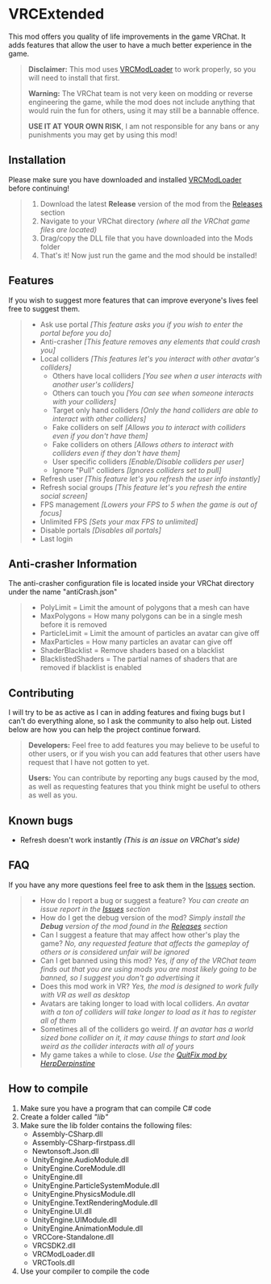 # VRCExtended
This mod offers you quality of life improvements in the game VRChat. It adds features that allow the user to have a much better experience in the game.

> **Disclaimer:**
> This mod uses [VRCModLoader](https://github.com/Slaynash/VRCModLoader) to work properly, so you will need to install that first.
>  
>  **Warning:**
>  The VRChat team is not very keen on modding or reverse engineering the game, while the mod does not include anything that would ruin the fun for others, using it may still be a bannable offence.
>   
>  **USE IT AT YOUR OWN RISK**, I am not responsible for any bans or any punishments you may get by using this mod!

## Installation ##
Please make sure you have downloaded and installed [VRCModLoader](https://github.com/Slaynash/VRCModLoader) before continuing!
> 1. Download the latest **Release** version of the mod from the [Releases](https://github.com/AtiLion/VRCExtended/releases) section
> 2. Navigate to your VRChat directory *(where all the VRChat game files are located)*
> 3. Drag/copy the DLL file that you have downloaded into the Mods folder
> 4. That's it! Now just run the game and the mod should be installed!

## Features ##
If you wish to suggest more features that can improve everyone's lives feel free to suggest them.
> - Ask use portal *[This feature asks you if you wish to enter the portal before you do]*
> - Anti-crasher *[This feature removes any elements that could crash you]*
> - Local colliders *[This features let's you interact with other avatar's colliders]*
>   - Others have local colliders *[You see when a user interacts with another user's colliders]*
>   - Others can touch you *[You can see when someone interacts with your colliders]*
>   - Target only hand colliders *[Only the hand colliders are able to interact with other colliders]*
>   - Fake colliders on self *[Allows you to interact with colliders even if you don't have them]*
>   - Fake colliders on others *[Allows others to interact with colliders even if they don't have them]*
>	- User specific colliders *[Enable/Disable colliders per user]*
>	- Ignore "Pull" colliders *[Ignores colliders set to pull]*
> - Refresh user *[This feature let's you refresh the user info instantly]*
> - Refresh social groups *[This feature let's you refresh the entire social screen]*
> - FPS management *[Lowers your FPS to 5 when the game is out of focus]*
> - Unlimited FPS *[Sets your max FPS to unlimited]*
> - Disable portals *[Disables all portals]*
> - Last login

## Anti-crasher Information ##
The anti-crasher configuration file is located inside your VRChat directory under the name "antiCrash.json"
> - PolyLimit = Limit the amount of polygons that a mesh can have
> - MaxPolygons = How many polygons can be in a single mesh before it is removed
> - ParticleLimit = Limit the amount of particles an avatar can give off
> - MaxParticles = How many particles an avatar can give off
> - ShaderBlacklist = Remove shaders based on a blacklist
> - BlacklistedShaders = The partial names of shaders that are removed if blacklist is enabled

## Contributing ##
I will try to be as active as I can in adding features and fixing bugs but I can't do everything alone, so I ask the community to also help out. Listed below are how you can help the project continue forward.
> **Developers:**
> Feel free to add features you may believe to be useful to other users, or if you wish you can add features that other users have request that I have not gotten to yet.
> 
> **Users:**
> You can contribute by reporting any bugs caused by the mod, as well as requesting features that you think might be useful to others as well as you.

## Known bugs ##
 - Refresh doesn't work instantly *(This is an issue on VRChat's side)*

## FAQ ##
If you have any more questions feel free to ask them in the [Issues](https://github.com/AtiLion/VRCExtended/issues) section.
> - How do I report a bug or suggest a feature? *You can create an issue report in the [Issues](https://github.com/AtiLion/VRCExtended/issues) section*
> - How do I get the debug version of the mod? *Simply install the **Debug** version of the mod found in the [Releases](https://github.com/AtiLion/VRCExtended/releases) section*
> - Can I suggest a feature that may affect how other's play the game? *No, any requested feature that affects the gameplay of others or is considered unfair will be ignored*
> - Can I get banned using this mod? *Yes, if any of the VRChat team finds out that you are using mods you are most likely going to be banned, so I suggest you don't go advertising it*
> - Does this mod work in VR? *Yes, the mod is designed to work fully with VR as well as desktop*
> - Avatars are taking longer to load with local colliders. *An avatar with a ton of colliders will take longer to load as it has to register all of them*
> - Sometimes all of the colliders go weird. *If an avatar has a world sized bone collider on it, it may cause things to start and look weird as the collider interacts with all of yours*
> - My game takes a while to close. *Use the [QuitFix mod by HerpDerpinstine](https://github.com/HerpDerpinstine/QuitFix)*

## How to compile ##
 1. Make sure you have a program that can compile C# code
 2. Create a folder called *"lib"*
 3. Make sure the lib folder contains the following files:
	- Assembly-CSharp.dll
	- Assembly-CSharp-firstpass.dll
	- Newtonsoft.Json.dll
	- UnityEngine.AudioModule.dll
	- UnityEngine.CoreModule.dll
	- UnityEngine.dll
	- UnityEngine.ParticleSystemModule.dll
	- UnityEngine.PhysicsModule.dll
	- UnityEngine.TextRenderingModule.dll
	- UnityEngine.UI.dll
	- UnityEngine.UIModule.dll
	- UnityEngine.AnimationModule.dll
	- VRCCore-Standalone.dll
	- VRCSDK2.dll
	- VRCModLoader.dll
	- VRCTools.dll
4. Use your compiler to compile the code
